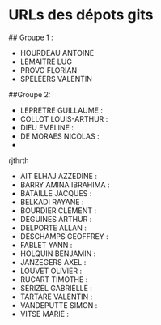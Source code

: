 # URLs des dépots gits

## Groupe 1 :
* HOURDEAU  ANTOINE 
* LEMAITRE  LUG 
* PROVO FLORIAN 
* SPELEERS  VALENTIN 

##Groupe 2:
* LEPRETRE  GUILLAUME : 
* COLLOT  LOUIS-ARTHUR : 
* DIEU  EMELINE : 
* DE MORAES NICOLAS :  
* 

rjthrth

* AIT ELHAJ AZZEDINE : 
* BARRY AMINA IBRAHIMA : 
* BATAILLE  JACQUES : 
* BELKADI RAYANE : 
* BOURDIER  CLÉMENT : 
* DEGUINES  ARTHUR : 
* DELPORTE  ALLAN : 
* DESCHAMPS GEOFFREY : 
* FABLET  YANN : 
* HOLQUIN BENJAMIN : 
* JANZEGERS AXEL : 
* LOUVET  OLIVIER : 
* RUCART  TIMOTHE : 
* SERIZEL GABRIELLE : 
* TARTARE VALENTIN : 
* VANDEPUTTE  SIMON : 
* VITSE MARIE : 
